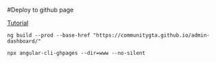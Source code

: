 #Deploy to github page

[Tutorial](https://medium.com/tech-insights/how-to-deploy-angular-apps-to-github-pages-gh-pages-896c4e10f9b4)

`ng build --prod --base-href "https://communitygta.github.io/admin-dashboard/"`

`npx angular-cli-ghpages --dir=www --no-silent`
